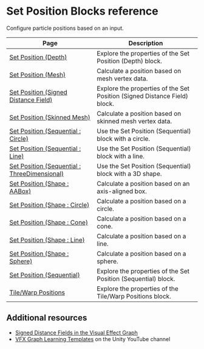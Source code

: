 # Set Position Blocks reference

Configure particle positions based on an input.

| **Page** | **Description** |
|-|-|
| [Set Position (Depth)](Block-SetPosition(Depth).md) | Explore the properties of the Set Position (Depth) block. |
| [Set Position (Mesh)](Block-SetPosition(Mesh).md) | Calculate a position based on mesh vertex data. |
| [Set Position (Signed Distance Field)](Block-SetPosition(SignedDistanceField).md) | Explore the properties of the Set Position (Signed Distance Field) block. |
| [Set Position (Skinned Mesh)](Block-SetPosition(Mesh).md) | Calculate a position based on skinned mesh vertex data. |
| [Set Position (Sequential : Circle)](Block-SetPosition(Sequential).md) | Use the Set Position (Sequential) block with a circle. |
| [Set Position (Sequential : Line)](Block-SetPosition(Sequential).md) |  Use the Set Position (Sequential) block with a line. |
| [Set Position (Sequential : ThreeDimensional)](Block-SetPosition(Sequential).md) | Use the Set Position (Sequential) block with a 3D shape. |
| [Set Position (Shape : AABox)](Block-SetPosition(AABox).md) | Calculate a position based on an axis-aligned box. |
| [Set Position (Shape : Circle)](Block-SetPosition(Circle).md) | Calculate a position based on a circle. |
| [Set Position (Shape : Cone)](Block-SetPosition(Cone).md) | Calculate a position based on a cone. |
| [Set Position (Shape : Line)](Block-SetPosition(Line).md) | Calculate a position based on a line. |
| [Set Position (Shape : Sphere)](Block-SetPosition(Sphere).md) | Calculate a position based on a sphere. |
| [Set Position (Sequential)](Block-SetPosition(Sequential).md) | Explore the properties of the Set Position (Sequential) block. |
| [Tile/Warp Positions](Block-TileWarpPositions.md) | Explore the properties of the Tile/Warp Positions block. |

## Additional resources

- [Signed Distance Fields in the Visual Effect Graph](sdf-in-vfx-graph.md)
- [VFX Graph Learning Templates](https://www.youtube.com/watch?v=DKVdg8DsIVY) on the Unity YouTube channel
